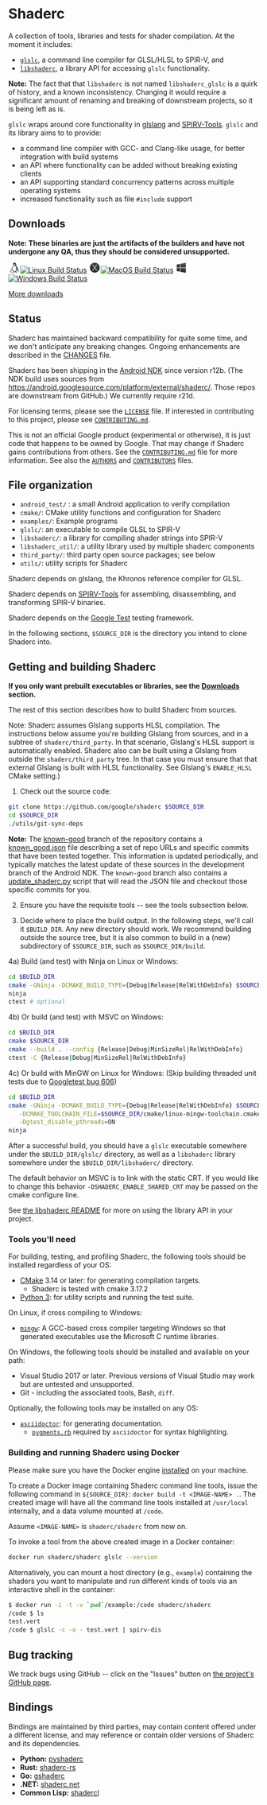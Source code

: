 # Shaderc

A collection of tools, libraries and tests for shader compilation.
At the moment it includes:

- [`glslc`](glslc), a command line compiler for GLSL/HLSL to SPIR-V, and
- [`libshaderc`](libshaderc), a library API for accessing `glslc` functionality.

**Note:** The fact that that `libshaderc` is not named `libshaderc_glslc` is a
quirk of history, and a known inconsistency. Changing it would require a
significant amount of renaming and breaking of downstream projects, so it is
being left as is.

`glslc` wraps around core functionality in [glslang][khr-glslang]
and [SPIRV-Tools][spirv-tools]. `glslc` and its library aims to
to provide:
* a command line compiler with GCC- and Clang-like usage, for better
  integration with build systems
* an API where functionality can be added without breaking existing clients
* an API supporting standard concurrency patterns across multiple
  operating systems
* increased functionality such as file `#include` support

## Downloads

**Note: These binaries are just the artifacts of the builders and have not
  undergone any QA, thus they should be considered unsupported.**

<img alt="Linux" src="kokoro/img/linux.png" width="20px" height="20px" hspace="2px"/>[![Linux Build Status](https://storage.googleapis.com/shaderc/badges/build_status_linux_clang_release.svg)](https://storage.googleapis.com/shaderc/badges/build_link_linux_clang_release.html)
<img alt="MacOS" src="kokoro/img/macos.png" width="20px" height="20px" hspace="2px"/>[![MacOS Build Status](https://storage.googleapis.com/shaderc/badges/build_status_macos_clang_release.svg)](https://storage.googleapis.com/shaderc/badges/build_link_macos_clang_release.html)
<img alt="Windows" src="kokoro/img/windows.png" width="20px" height="20px" hspace="2px"/>[![Windows Build Status](https://storage.googleapis.com/shaderc/badges/build_status_windows_vs2017_release.svg)](https://storage.googleapis.com/shaderc/badges/build_link_windows_vs2017_release.html)

[More downloads](downloads.md)

## Status

Shaderc has maintained backward compatibility for quite some time, and we
don't anticipate any breaking changes.
Ongoing enhancements are described in the [CHANGES](CHANGES) file.

Shaderc has been shipping in the
[Android NDK](https://developer.android.com/ndk/index.html) since version r12b.
(The NDK build uses sources from https://android.googlesource.com/platform/external/shaderc/.
Those repos are downstream from GitHub.)
We currently require r21d.

For licensing terms, please see the [`LICENSE`](LICENSE) file.  If interested in
contributing to this project, please see [`CONTRIBUTING.md`](CONTRIBUTING.md).

This is not an official Google product (experimental or otherwise), it is just
code that happens to be owned by Google.  That may change if Shaderc gains
contributions from others.  See the [`CONTRIBUTING.md`](CONTRIBUTING.md) file
for more information. See also the [`AUTHORS`](AUTHORS) and
[`CONTRIBUTORS`](CONTRIBUTORS) files.

## File organization

- `android_test/` : a small Android application to verify compilation
- `cmake/`: CMake utility functions and configuration for Shaderc
- `examples/`: Example programs
- `glslc/`: an executable to compile GLSL to SPIR-V
- `libshaderc/`: a library for compiling shader strings into SPIR-V
- `libshaderc_util/`: a utility library used by multiple shaderc components
- `third_party/`: third party open source packages; see below
- `utils/`: utility scripts for Shaderc

Shaderc depends on glslang, the Khronos reference compiler for GLSL.

Shaderc depends on [SPIRV-Tools][spirv-tools] for assembling, disassembling,
and transforming SPIR-V binaries.

Shaderc depends on the [Google Test](https://github.com/google/googletest)
testing framework.

In the following sections, `$SOURCE_DIR` is the directory you intend to clone
Shaderc into.

## Getting and building Shaderc

**If you only want prebuilt executables or libraries, see the
[Downloads](#downloads) section.**

The rest of this section describes how to build Shaderc from sources.

Note: Shaderc assumes Glslang supports HLSL compilation.  The instructions
below assume you're building Glslang from sources, and in a subtree
of `shaderc/third_party`.  In that scenario, Glslang's HLSL support
is automatically enabled.  Shaderc also can be built using a Glslang
from outside the `shaderc/third_party` tree.  In that case you must
ensure that that external Glslang is built with HLSL functionality.
See Glslang's `ENABLE_HLSL` CMake setting.)

1) Check out the source code:

```sh
git clone https://github.com/google/shaderc $SOURCE_DIR
cd $SOURCE_DIR
./utils/git-sync-deps
```

**Note:** The [known-good](https://github.com/google/shaderc/tree/known-good)
branch of the repository contains a
[known_good.json](https://github.com/google/shaderc/blob/known-good/known_good.json)
file describing a set of repo URLs and specific commits that have been
tested together.  This information is updated periodically, and typically
matches the latest update of these sources in the development branch
of the Android NDK.
The `known-good` branch also contains a
[update_shaderc.py](https://github.com/google/shaderc/blob/known-good/update_shaderc_sources.py)
script that will read the JSON file and checkout those specific commits for you.

2) Ensure you have the requisite tools -- see the tools subsection below.

3) Decide where to place the build output. In the following steps, we'll call it
   `$BUILD_DIR`. Any new directory should work. We recommend building outside
   the source tree, but it is also common to build in a (new) subdirectory of
   `$SOURCE_DIR`, such as `$SOURCE_DIR/build`.

4a) Build (and test) with Ninja on Linux or Windows:

```sh
cd $BUILD_DIR
cmake -GNinja -DCMAKE_BUILD_TYPE={Debug|Release|RelWithDebInfo} $SOURCE_DIR
ninja
ctest # optional
```

4b) Or build (and test) with MSVC on Windows:

```sh
cd $BUILD_DIR
cmake $SOURCE_DIR
cmake --build . --config {Release|Debug|MinSizeRel|RelWithDebInfo}
ctest -C {Release|Debug|MinSizeRel|RelWithDebInfo}
```

4c) Or build with MinGW on Linux for Windows:
(Skip building threaded unit tests due to
[Googletest bug 606](https://github.com/google/googletest/issues/606))

```sh
cd $BUILD_DIR
cmake -GNinja -DCMAKE_BUILD_TYPE={Debug|Release|RelWithDebInfo} $SOURCE_DIR \
   -DCMAKE_TOOLCHAIN_FILE=$SOURCE_DIR/cmake/linux-mingw-toolchain.cmake \
   -Dgtest_disable_pthreads=ON
ninja
```

After a successful build, you should have a `glslc` executable somewhere under
the `$BUILD_DIR/glslc/` directory, as well as a `libshaderc` library somewhere
under the `$BUILD_DIR/libshaderc/` directory.

The default behavior on MSVC is to link with the static CRT. If you would like
to change this behavior `-DSHADERC_ENABLE_SHARED_CRT` may be passed on the
cmake configure line.

See [the libshaderc README](libshaderc/README.md) for more on using the library
API in your project.

### Tools you'll need

For building, testing, and profiling Shaderc, the following tools should be
installed regardless of your OS:

- [CMake](http://www.cmake.org/) 3.14 or later: for generating compilation targets.
    - Shaderc is tested with cmake 3.17.2
- [Python 3](http://www.python.org/): for utility scripts and running the test suite.

On Linux, if cross compiling to Windows:
- [`mingw`](http://www.mingw.org): A GCC-based cross compiler targeting Windows
    so that generated executables use the Microsoft C runtime libraries.

On Windows, the following tools should be installed and available on your path:

- Visual Studio 2017 or later. Previous versions of Visual Studio may work but
  are untested and unsupported.
- Git - including the associated tools, Bash, `diff`.

Optionally, the following tools may be installed on any OS:

 - [`asciidoctor`](http://asciidoctor.org/): for generating documentation.
   - [`pygments.rb`](https://rubygems.org/gems/pygments.rb) required by
     `asciidoctor` for syntax highlighting.

### Building and running Shaderc using Docker

Please make sure you have the Docker engine
[installed](https://docs.docker.com/engine/installation/) on your machine.

To create a Docker image containing Shaderc command line tools, issue the
following command in `${SOURCE_DIR}`: `docker build -t <IMAGE-NAME> .`.
The created image will have all the command line tools installed at
`/usr/local` internally, and a data volume mounted at `/code`.

Assume `<IMAGE-NAME>` is `shaderc/shaderc` from now on.

To invoke a tool from the above created image in a Docker container:

```bash
docker run shaderc/shaderc glslc --version
```

Alternatively, you can mount a host directory (e.g., `example`) containing
the shaders you want to manipulate and run different kinds of tools via
an interactive shell in the container:

```bash
$ docker run -i -t -v `pwd`/example:/code shaderc/shaderc
/code $ ls
test.vert
/code $ glslc -c -o - test.vert | spirv-dis
```

## Bug tracking

We track bugs using GitHub -- click on the "Issues" button on
[the project's GitHub page](https://github.com/google/shaderc).

## Bindings

Bindings are maintained by third parties, may contain content
offered under a different license, and may reference or contain
older versions of Shaderc and its dependencies.

* **Python:** [pyshaderc][pyshaderc]
* **Rust:** [shaderc-rs][shaderc-rs]
* **Go:** [gshaderc][gshaderc]
* **.NET:** [shaderc.net][shadercdotnet]
* **Common Lisp:** [shadercl][shaderccommonlisp]

[khr-glslang]: https://github.com/KhronosGroup/glslang
[spirv-tools]: https://github.com/KhronosGroup/SPIRV-Tools
[spirv-cross]: https://github.com/KhronosGroup/SPIRV-Cross
[pyshaderc]: https://github.com/realitix/pyshaderc
[shaderc-rs]: https://github.com/google/shaderc-rs
[appveyor]: https://ci.appveyor.com/project/dneto0/shaderc
[dawn]: https://dawn.googlesource.com/dawn
[gshaderc]: https://github.com/celer/gshaderc
[shadercdotnet]: https://github.com/jpbruyere/shaderc.net
[shaderccommonlisp]: https://github.com/JolifantoBambla/shadercl
